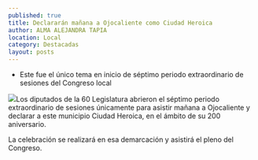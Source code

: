 ```yaml
---
published: true
title: Declararán mañana a Ojocaliente como Ciudad Heroica
author: ALMA ALEJANDRA TAPIA
location: Local
category: Destacadas
layout: posts
---
```


- Este fue el único tema en inicio de séptimo periodo extraordinario de sesiones del Congreso local

![](http://i.imgur.com/j2Dz0v6m.jpg)Los diputados de la 60 Legislatura abrieron el séptimo periodo extraordinario de sesiones únicamente para asistir mañana a Ojocaliente y declarar a este municipio Ciudad Heroica, en el ámbito de su 200 aniversario.

La celebración se realizará en esa demarcación y asistirá el pleno del Congreso.
